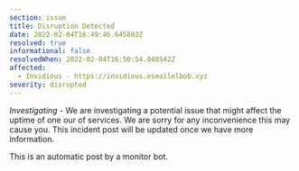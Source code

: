 ```yaml
---
section: issue
title: Disruption Detected
date: 2022-02-04T16:49:46.645882Z
resolved: true
informational: false
resolvedWhen: 2022-02-04T16:50:54.040542Z
affected:
  - Invidious - https://invidious.esmailelbob.xyz
severity: disrupted
---
```

*Investigating* - We are investigating a potential issue that might affect the uptime of one our of services. We are sorry for any inconvenience this may cause you. This incident post will be updated once we have more information.

This is an automatic post by a monitor bot.
        